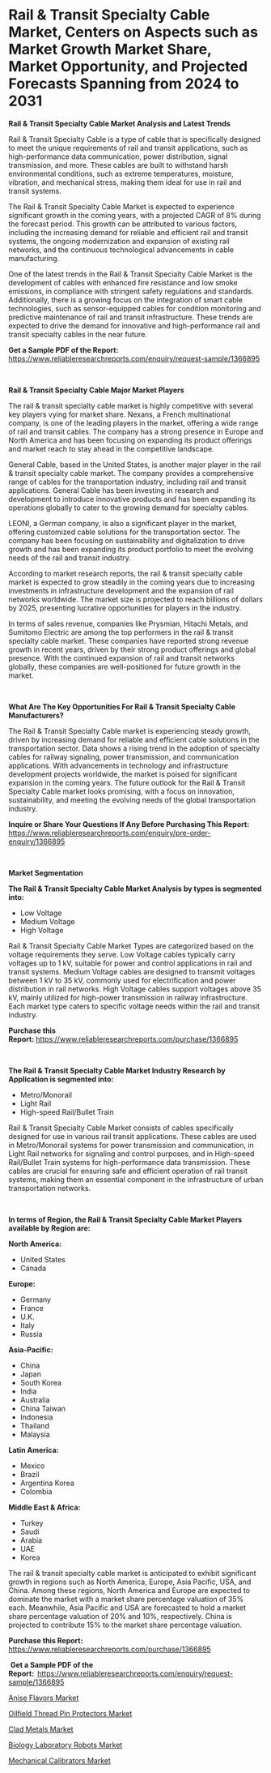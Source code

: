 <p><h1>Rail & Transit Specialty Cable Market, Centers on Aspects such as Market Growth Market Share, Market Opportunity, and Projected Forecasts Spanning from 2024 to 2031</h1></p><p><strong>Rail & Transit Specialty Cable Market Analysis and Latest Trends</strong></p>
<p><p>Rail & Transit Specialty Cable is a type of cable that is specifically designed to meet the unique requirements of rail and transit applications, such as high-performance data communication, power distribution, signal transmission, and more. These cables are built to withstand harsh environmental conditions, such as extreme temperatures, moisture, vibration, and mechanical stress, making them ideal for use in rail and transit systems.</p><p>The Rail & Transit Specialty Cable Market is expected to experience significant growth in the coming years, with a projected CAGR of 8% during the forecast period. This growth can be attributed to various factors, including the increasing demand for reliable and efficient rail and transit systems, the ongoing modernization and expansion of existing rail networks, and the continuous technological advancements in cable manufacturing.</p><p>One of the latest trends in the Rail & Transit Specialty Cable Market is the development of cables with enhanced fire resistance and low smoke emissions, in compliance with stringent safety regulations and standards. Additionally, there is a growing focus on the integration of smart cable technologies, such as sensor-equipped cables for condition monitoring and predictive maintenance of rail and transit infrastructure. These trends are expected to drive the demand for innovative and high-performance rail and transit specialty cables in the near future.</p></p>
<p><strong>Get a Sample PDF of the Report:&nbsp;</strong> <a href="https://www.reliableresearchreports.com/enquiry/request-sample/1366895">https://www.reliableresearchreports.com/enquiry/request-sample/1366895</a></p>
<p>&nbsp;</p>
<p><strong>Rail & Transit Specialty Cable Major Market Players</strong></p>
<p><p>The rail & transit specialty cable market is highly competitive with several key players vying for market share. Nexans, a French multinational company, is one of the leading players in the market, offering a wide range of rail and transit cables. The company has a strong presence in Europe and North America and has been focusing on expanding its product offerings and market reach to stay ahead in the competitive landscape.</p><p>General Cable, based in the United States, is another major player in the rail & transit specialty cable market. The company provides a comprehensive range of cables for the transportation industry, including rail and transit applications. General Cable has been investing in research and development to introduce innovative products and has been expanding its operations globally to cater to the growing demand for specialty cables.</p><p>LEONI, a German company, is also a significant player in the market, offering customized cable solutions for the transportation sector. The company has been focusing on sustainability and digitalization to drive growth and has been expanding its product portfolio to meet the evolving needs of the rail and transit industry.</p><p>According to market research reports, the rail & transit specialty cable market is expected to grow steadily in the coming years due to increasing investments in infrastructure development and the expansion of rail networks worldwide. The market size is projected to reach billions of dollars by 2025, presenting lucrative opportunities for players in the industry.</p><p>In terms of sales revenue, companies like Prysmian, Hitachi Metals, and Sumitomo Electric are among the top performers in the rail & transit specialty cable market. These companies have reported strong revenue growth in recent years, driven by their strong product offerings and global presence. With the continued expansion of rail and transit networks globally, these companies are well-positioned for future growth in the market.</p></p>
<p>&nbsp;</p>
<p><strong>What Are The Key Opportunities For Rail & Transit Specialty Cable Manufacturers?</strong></p>
<p><p>The Rail & Transit Specialty Cable market is experiencing steady growth, driven by increasing demand for reliable and efficient cable solutions in the transportation sector. Data shows a rising trend in the adoption of specialty cables for railway signaling, power transmission, and communication applications. With advancements in technology and infrastructure development projects worldwide, the market is poised for significant expansion in the coming years. The future outlook for the Rail & Transit Specialty Cable market looks promising, with a focus on innovation, sustainability, and meeting the evolving needs of the global transportation industry.</p></p>
<p><strong>Inquire or Share Your Questions If Any Before Purchasing This Report:</strong> <a href="https://www.reliableresearchreports.com/enquiry/pre-order-enquiry/1366895">https://www.reliableresearchreports.com/enquiry/pre-order-enquiry/1366895</a></p>
<p>&nbsp;</p>
<p><strong>Market Segmentation</strong></p>
<p><strong>The Rail & Transit Specialty Cable Market Analysis by types is segmented into:</strong></p>
<p><ul><li>Low Voltage</li><li>Medium Voltage</li><li>High Voltage</li></ul></p>
<p><p>Rail & Transit Specialty Cable Market Types are categorized based on the voltage requirements they serve. Low Voltage cables typically carry voltages up to 1 kV, suitable for power and control applications in rail and transit systems. Medium Voltage cables are designed to transmit voltages between 1 kV to 35 kV, commonly used for electrification and power distribution in rail networks. High Voltage cables support voltages above 35 kV, mainly utilized for high-power transmission in railway infrastructure. Each market type caters to specific voltage needs within the rail and transit industry.</p></p>
<p><strong>Purchase this Report:&nbsp;</strong><a href="https://www.reliableresearchreports.com/purchase/1366895">https://www.reliableresearchreports.com/purchase/1366895</a></p>
<p>&nbsp;</p>
<p><strong>The Rail & Transit Specialty Cable Market Industry Research by Application is segmented into:</strong></p>
<p><ul><li>Metro/Monorail</li><li>Light Rail</li><li>High-speed Rail/Bullet Train</li></ul></p>
<p><p>Rail & Transit Specialty Cable Market consists of cables specifically designed for use in various rail transit applications. These cables are used in Metro/Monorail systems for power transmission and communication, in Light Rail networks for signaling and control purposes, and in High-speed Rail/Bullet Train systems for high-performance data transmission. These cables are crucial for ensuring safe and efficient operation of rail transit systems, making them an essential component in the infrastructure of urban transportation networks.</p></p>
<p>&nbsp;</p>
<p><strong>In terms of Region, the Rail & Transit Specialty Cable Market Players available by Region are:</strong></p>
<p>
    <p> <strong> North America: </strong>
        <ul>
            <li>United States</li>
            <li>Canada</li>
        </ul>
        </p> 
    <p> <strong> Europe: </strong>
        <ul>
            <li>Germany</li>
            <li>France</li>
            <li>U.K.</li>
            <li>Italy</li>
            <li>Russia</li>
        </ul>
        </p> 
    <p> <strong> Asia-Pacific: </strong>
        <ul>
            <li>China</li>
            <li>Japan</li>
            <li>South Korea</li>
            <li>India</li>
            <li>Australia</li>
            <li>China Taiwan</li>
            <li>Indonesia</li>
            <li>Thailand</li>
            <li>Malaysia</li>
        </ul>
        </p> 
    <p> <strong> Latin America: </strong>
        <ul>
            <li>Mexico</li>
            <li>Brazil</li>
            <li>Argentina Korea</li>
            <li>Colombia</li>
        </ul>
        </p> 
    <p> <strong> Middle East & Africa: </strong>
        <ul>
            <li>Turkey</li>
            <li>Saudi</li>
            <li>Arabia</li>
            <li>UAE</li>
            <li>Korea</li>
        </ul>
    </p>
    </p>
<p><p>The rail & transit specialty cable market is anticipated to exhibit significant growth in regions such as North America, Europe, Asia Pacific, USA, and China. Among these regions, North America and Europe are expected to dominate the market with a market share percentage valuation of 35% each. Meanwhile, Asia Pacific and USA are forecasted to hold a market share percentage valuation of 20% and 10%, respectively. China is projected to contribute 15% to the market share percentage valuation.</p></p>
<p><strong>Purchase this Report: </strong><a href="https://www.reliableresearchreports.com/purchase/1366895">https://www.reliableresearchreports.com/purchase/1366895</a></p>
<p>&nbsp;<strong>Get a Sample PDF of the Report:&nbsp;&nbsp;</strong><a href="https://www.reliableresearchreports.com/enquiry/request-sample/1366895">https://www.reliableresearchreports.com/enquiry/request-sample/1366895</a></p>
<p><strong></strong></p>
<p><p><a href="https://issuu.com/reportprime-2/docs/anise-flavors-market-size-2030.pptx">Anise Flavors Market</a></p><p><a href="https://medium.com/@merrittrice2023/decoding-oilfield-thread-pin-protectors-market-metrics-market-share-trends-and-growth-patterns-f37bfe5b8ff8">Oilfield Thread Pin Protectors Market</a></p><p><a href="https://github.com/provorikovar/Market-Research-Report-List-3/blob/main/clad-metals-market.md">Clad Metals Market</a></p><p><a href="https://medium.com/@merrittrice2023/biology-laboratory-robots-market-share-evolution-and-market-growth-trends-2024-2031-f87a17b050a1">Biology Laboratory Robots Market</a></p><p><a href="https://issuu.com/reportprime-2/docs/mechanical-calibrators-market-size-2030.pptx">Mechanical Calibrators Market</a></p></p>